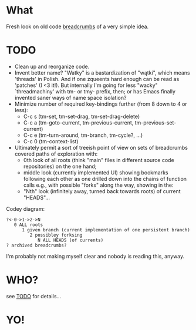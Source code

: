 # What

Fresh look on old code
[breadcrumbs](http://www.emacswiki.org/emacs/BreadcrumbForEmacs)
of a very simple idea.

# TODO

* Clean up and reorganize code.
* Invent better name? "Watky" is a bastardization of "wątki", which means
'threads' in Polish. And if one zqueents hard enough can be read as 'patches'
(I <3 it!). But internally I'm going for less "wacky" `threadmachiny'
with tm- or tmy- prefix, then; or has Emacs finally invented saner ways of
name space isolation?
* Minimize number of required key-bindings further (from 8 down to 4 or less):
    * C-c s (tm-set, tm-set-drag, tm-set-drag-delete)
    * C-c a (tm-goto-current, tm-previous-current, tm-previous-set-current)
    * C-c e (tm-turn-around, tm-branch, tm-cycle?, ...)
    * C-c 0 (tm-context-list)
* Ultimately permit a sort of treeish point of view on sets of breadcrumbs
covered paths of exploration with:
    * 0th look of all roots (think "main" files in different source code
    repositories) on the one hand;
    * middle look (currently implemented UI) showing bookmarks following each
    other as one drilled down into the chains of function calls e.g.,
    with possible "forks" along the way, showing in the:
    * "Nth" look (infinitely away, turned back towards roots) of current "HEADS"...

Codey diagram:

    ?<-0->1->2->N
       0 ALL roots
          1 given branch (current implementation of one persistent branch)
             2 possibley forksing
                N ALL HEADS (of currents)
    ? archived breadcrumbs?

I'm probably not making myself clear and nobody is reading this, anyway.

# WHO?

see [TODO](emacs-watky/blob/master/TODO.md) for details...

# YO!
